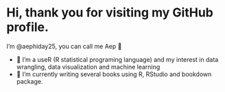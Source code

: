 # Hi, thank you for visiting my GitHub profile.
I’m @aephiday25, you can call me Aep 👋 
- 👀 I’m a useR (R statistical programing language) and my interest in data wrangling, data visualization and machine learning
- 🌱 I’m currently writing several books using R, RStudio and bookdown package. 

<!---
aephiday25/aephiday25 is a ✨ special ✨ repository because its `README.md` (this file) appears on your GitHub profile.
You can click the Preview link to take a look at your changes.
--->
